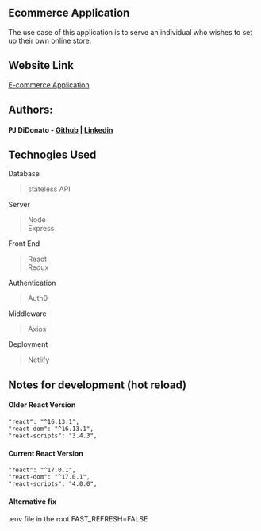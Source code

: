 ## Ecommerce Application
The use case of this application is to serve an individual who wishes to set up their own online store. 

## Website Link
[E-commerce Application](https://calico-network.netlify.app/)

## Authors: 
#### PJ DiDonato - [Github](https://github.com/pauldidonatojr) | [Linkedin](https://www.linkedin.com/in/paul-didonato-a13726216/)

## Technogies Used
Database <br/>
>stateless API <br/>

Server <br/>
>Node <br/>
>Express <br/>

Front End <br/>
>React <br/>
>Redux <br/>

Authentication <br/>
>Auth0 <br/>

Middleware <br/>
>Axios <br/>

Deployment <br />
>Netlify




## Notes for development (hot reload) 

#### Older React Version

```
"react": "^16.13.1",
"react-dom": "^16.13.1",
"react-scripts": "3.4.3",
```

#### Current React Version

```
"react": "^17.0.1",
"react-dom": "^17.0.1",
"react-scripts": "4.0.0",
```

#### Alternative fix

.env file in the root
FAST_REFRESH=FALSE
